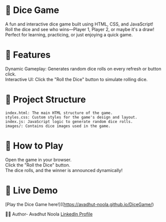 # 🎲 Dice Game
A fun and interactive dice game built using HTML, CSS, and JavaScript!  
Roll the dice and see who wins—Player 1, Player 2, or maybe it's a draw!    
Perfect for learning, practicing, or just enjoying a quick game.  

# 🚀 Features
Dynamic Gameplay: Generates random dice rolls on every refresh or button click.  
Interactive UI: Click the "Roll the Dice" button to simulate rolling dice.    

# 📂 Project Structure
```
index.html: The main HTML structure of the game.
styles.css: Custom styles for the game's design and layout.
index.js: JavaScript logic to generate random dice rolls.
images/: Contains dice images used in the game.  
```

# 🎯 How to Play
Open the game in your browser.  
Click the "Roll the Dice" button.  
The dice rolls, and the winner is announced dynamically!    

# 🔗 Live Demo
[Play the Dice Game here!]((https://avadhut-noola.github.io/DiceGame/)

👨‍💻 Author- Avadhut Noola
[LinkedIn Profile](https://www.linkedin.com/in/avadhut-noola/)
